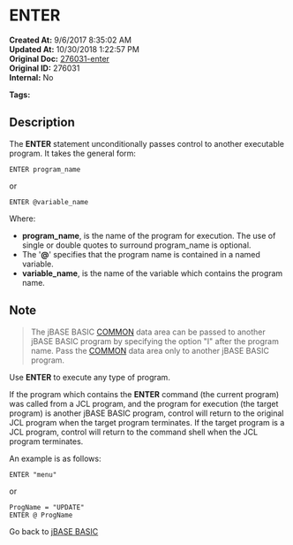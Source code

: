 # ENTER

**Created At:** 9/6/2017 8:35:02 AM  
**Updated At:** 10/30/2018 1:22:57 PM  
**Original Doc:** [276031-enter](https://docs.jbase.com/36868-jbase-basic/276031-enter)  
**Original ID:** 276031  
**Internal:** No  

**Tags:**
<badge text='program execution' vertical='middle' />

## Description

The **ENTER** statement unconditionally passes control to another executable program. It takes the general form:

```
ENTER program_name
```

or

```
ENTER @variable_name
```

Where:

- **program\_name**, is the name of the program for execution. The use of single or double quotes to surround program\_name is optional.
- The '**@**' specifies that the program name is contained in a named variable.
- **variable\_name**, is the name of the variable which contains the program name.

## Note

> The jBASE BASIC [COMMON](./../common) data area can be passed to another jBASE BASIC program by specifying the option "I" after the program name. Pass the [COMMON](./../common) data area only to another jBASE BASIC program.

Use **ENTER** to execute any type of program.

If the program which contains the **ENTER** command (the current program) was called from a JCL program, and the program for execution (the target program) is another jBASE BASIC program, control will return to the original JCL program when the target program terminates. If the target program is a JCL program, control will return to the command shell when the JCL program terminates.

An example is as follows:

```
ENTER "menu"
```

or

```
ProgName = "UPDATE"
ENTER @ ProgName
```

Go back to [jBASE BASIC](./../README.md)
